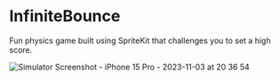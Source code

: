 # InfiniteBounce
Fun physics game built using SpriteKit that challenges you to set a high score.

![Simulator Screenshot - iPhone 15 Pro - 2023-11-03 at 20 36 54](https://github.com/Robertm339/InfiniteBounce/assets/71312299/7b5b7768-aa2e-4205-8937-449b78685d38)
